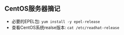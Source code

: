 ## CentOS服务器摘记

- 必要的EPEL包: `yum install -y epel-release`
- 查看CentOS系统realse版本: `cat /etc/readhat-release`
